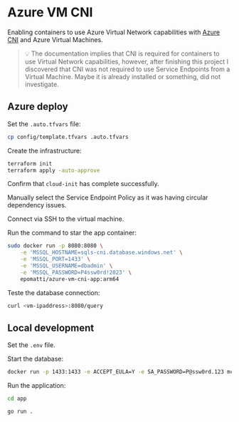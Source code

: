 # Azure VM CNI

Enabling containers to use Azure Virtual Network capabilities with [Azure CNI][1] and Azure Virtual Machines.

> 💡 The documentation implies that CNI is required for containers to use Virtual Network capabilities, however, after finishing this project I discovered that CNI was not required to use Service Endpoints from a Virtual Machine. Maybe it is already installed or something, did not investigate.

## Azure deploy

Set the `.auto.tfvars` file:

```sh
cp config/template.tfvars .auto.tfvars
```

Create the infrastructure:

```sh
terraform init
terraform apply -auto-approve
```

Confirm that `cloud-init` has complete successfully.

Manually select the Service Endpoint Policy as it was having circular dependency issues.

Connect via SSH to the virtual machine.

Run the command to star the app container:

```sh
sudo docker run -p 8080:8080 \
    -e 'MSSQL_HOSTNAME=sqls-cni.database.windows.net' \
    -e 'MSSQL_PORT=1433' \
    -e 'MSSQL_USERNAME=dbadmin' \
    -e 'MSSQL_PASSWORD=P4ssw0rd!2023' \
    epomatti/azure-vm-cni-app:arm64
```

Teste the database connection:

```sh
curl <vm-ipaddress>:8080/query
```

## Local development

Set the `.env` file.

Start the database:

```sh
docker run -p 1433:1433 -e ACCEPT_EULA=Y -e SA_PASSWORD=P@ssw0rd.123 mcr.microsoft.com/mssql/server:2022-latest
```

Run the application:

```sh
cd app

go run .
```

[1]: https://learn.microsoft.com/en-us/azure/virtual-network/container-networking-overview
